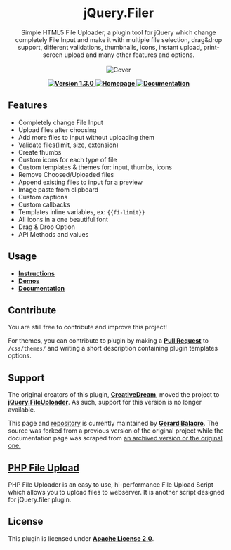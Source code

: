 <h1 align="center">jQuery.Filer</h1>
<p align="center">
    Simple HTML5 File Uploader, a plugin tool for jQuery which change completely File Input and make it with multiple file selection, drag&drop support, different validations, thumbnails, icons, instant upload, print-screen upload and many other features and options.<br><br>
    <img src="https://gerardbalaoro.github.io/jQuery.filer/images/cover.png" alt="Cover">
</p>


<p align="center">
    <b>
        <a href="https://github.com/GerardBalaoro/jQuery.filer/releases">
            <img src="https://img.shields.io/badge/Version-1.3.0-48A0DC.svg?longCache=true&style=for-the-badge" alt="Version 1.3.0">
        </a>
    </b>
    <b>
        <a href="https://gerardbalaoro.github.io/jQuery.filer" target="blank">
            <img src="https://img.shields.io/badge/Homepage-%F0%9F%A1%95%20-00E676.svg?longCache=true&style=for-the-badge" alt="Homepage">
        </a>
    </b>
    <b>
        <a href="https://gerardbalaoro.github.io/jQuery.filer#documentation" target="blank">
            <img src="https://img.shields.io/badge/Documentation-%F0%9F%A1%95%20-512DA8.svg?longCache=true&style=for-the-badge" alt="Documentation">
        </a>
    </b>
</p>

## Features

* Completely change File Input
* Upload files after choosing
* Add more files to input without uploading them
* Validate files(limit, size, extension)
* Create thumbs
* Custom icons for each type of file
* Custom templates & themes for: input, thumbs, icons
* Remove Choosed/Uploaded files
* Append existing files to input for a preview
* Image paste from clipboard
* Custom captions
* Custom callbacks
* Templates inline variables, ex: `{{fi-limit}}`
* All icons in a one beautiful font
* Drag & Drop Option
* API Methods and values

## Usage

* <b><a href="https://gerardbalaoro.github.io/jQuery.filer#instructions" target="blank">Instructions</a></b>
* <b><a href="https://gerardbalaoro.github.io/jQuery.filer#demos" target="blank">Demos</a></b>
* <b><a href="https://gerardbalaoro.github.io/jQuery.filer#documentation" target="blank">Documentation</a></b>

## Contribute

You are still free to contribute and improve this project!

For themes, you can contribute to plugin by making a **<a href="https://github.com/GerardBalaoro/jQuery.filer/pulls">
Pull Request</a>** to `/css/themes/` and writing a short description containing plugin templates options.

## Support

<p>
    The original creators of this plugin, <b><a href="https://github.com/CreativeDream">CreativeDream</a></b>, moved
    the project to <b><a href="https://github.com/innostudio/fileuploader" target="_blank">jQuery.FileUploader</a></b>. As such, support
    for this version is no longer available.
</p>
<p>
    This page and <a href="https://github.com/GerardBalaoro/jQuery.filer">repository</a> is currently maintained by
    <b><a href="https://github.com/GerardBalaoro">Gerard Balaoro</a></b>. The source was forked from a previous version
    of the original project while the documentation page was scraped from
    <a href="https://web.archive.org/web/20161128125707/http://filer.grandesign.md/" target="_blank"> an archived version or the original one.</a>
</p>

## <a href="https://github.com/CreativeDream/php-uploader" target="blank">PHP File Upload</a>

PHP File Uploader is an easy to use, hi-performance File Upload Script which allows you to upload files to webserver. It
is another script designed for jQuery.filer plugin.

## License

This plugin is licensed under **<a href="http://www.apache.org/licenses/LICENSE-2.0" target="_blank">Apache License
2.0</a>**.
